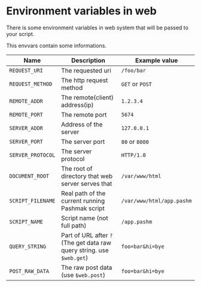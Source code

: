 # Environment variables in web
There is some environment variables in web system that will be passed to your script.

This envvars contain some informations.

| Name | Description | Example value |
|------|-------------|---------------|
| `REQUEST_URI` | The requested uri | `/foo/bar` |
| `REQUEST_METHOD` | The http request method | `GET` or `POST` |
| `REMOTE_ADDR` | The remote(client) address(ip) | `1.2.3.4` |
| `REMOTE_PORT` | The remote port | `5674` |
| `SERVER_ADDR` | Address of the server | `127.0.0.1` |
| `SERVER_PORT` | The server port | `80` or `8000` |
| `SERVER_PROTOCOL` | The server protocol | `HTTP/1.0` |
| `DOCUMENT_ROOT` | The root of directory that web server serves that | `/var/www/html` |
| `SCRIPT_FILENAME` | Real path of the current running Pashmak script | `/var/www/html/app.pashm` |
| `SCRIPT_NAME` | Script name (not full path) | `/app.pashm` |
| `QUERY_STRING` | Part of URL after `?` (The get data raw query string. use `$web.get`) | `foo=bar&hi=bye` |
| `POST_RAW_DATA` | The raw post data (use `$web.post`) | `foo=bar&hi=bye` |

